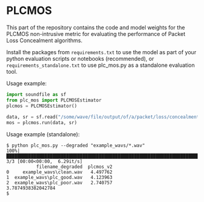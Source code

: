 # PLCMOS

This part of the repository contains the code and model weights for the PLCMOS non-intrusive metric for evaluating the performance of Packet Loss Concealment algorithms.

Install the packages from `requirements.txt` to use the model as part of your python evaluation scripts or notebooks (recommended), or `requirements_standalone.txt` to use plc_mos.py as a standalone evaluation tool.
     
Usage example:

```python
import soundfile as sf
from plc_mos import PLCMOSEstimator
plcmos = PLCMOSEstimator()
    
data, sr = sf.read("/some/wave/file/output/of/a/packet/loss/concealment/model.wav")
mos = plcmos.run(data, sr)
``` 

Usage example (standalone):

```shell
$ python plc_mos.py --degraded "example_wavs/*.wav"
100%|████████████████████████████████████████████████████████████████████████████████████| 3/3 [00:00<00:00,  6.29it/s]
           filename_degraded  plcmos_v2
0     example_wavs\clean.wav   4.497762
1  example_wavs\plc_good.wav   4.123963
2  example_wavs\plc_poor.wav   2.740757
3.7874938382042784
$
```
